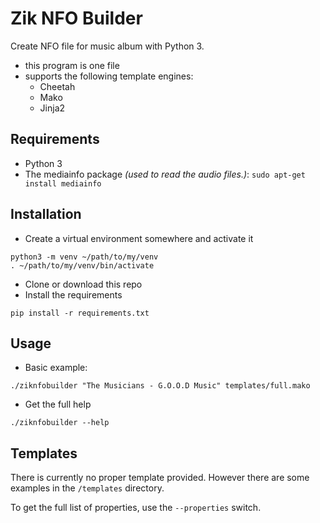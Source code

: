 # Zik NFO Builder

Create NFO file for music album with Python 3.

* this program is one file
* supports the following template engines:
  * Cheetah
  * Mako
  * Jinja2


## Requirements

* Python 3
* The mediainfo package
*(used to read the audio files.)*:
`sudo apt-get install mediainfo`

## Installation

* Create a virtual environment somewhere and activate it
```
python3 -m venv ~/path/to/my/venv
. ~/path/to/my/venv/bin/activate
```

* Clone or download this repo
* Install the requirements
```
pip install -r requirements.txt
```

## Usage

* Basic example:
```
./ziknfobuilder "The Musicians - G.O.O.D Music" templates/full.mako
```
* Get the full help
```
./ziknfobuilder --help
```

## Templates

There is currently no proper template provided. However there are some examples in the `/templates` directory.

To get the full list of properties, use the `--properties` switch.
